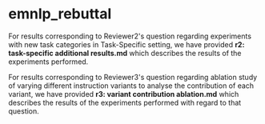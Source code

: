 # emnlp_rebuttal

For results corresponding to Reviewer2's question regarding experiments with new task categories in Task-Specific setting, we have provided **r2: task-specific additional results.md** which describes the results of the experiments performed.

For results corresponding to Reviewer3's question regarding ablation study of varying different instruction variants to analyse the contribution of each variant, we have provided **r3: variant contribution ablation.md** which describes the results of the experiments performed with regard to that question.

